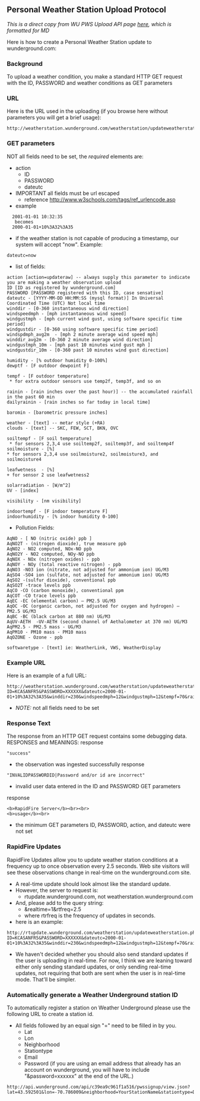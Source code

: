 ## Personal Weather Station Upload Protocol

*This is a direct copy from WU PWS Upload API page [here](http://wiki.wunderground.com/index.php/PWS_-_Upload_Protocol), which is formatted for MD*

Here is how to create a Personal Weather Station update to wunderground.com:

### Background
To upload a weather condition, you make a standard HTTP GET request with the ID, PASSWORD and weather conditions as GET parameters

### URL
Here is the URL used in the uploading (if you browse here without parameters you will get a brief usage):
```
http://weatherstation.wunderground.com/weatherstation/updateweatherstation.php
```

### GET parameters
NOT all fields need to be set, the _required_ elements are:
- action
    - ID
    - PASSWORD
    - dateutc
- IMPORTANT all fields must be url escaped
  - reference http://www.w3schools.com/tags/ref_urlencode.asp
- example

```
  2001-01-01 10:32:35
   becomes
  2000-01-01+10%3A32%3A35
```

- if the weather station is not capable of producing a timestamp, our system will accept "now". Example:

```
dateutc=now
```

- list of fields:

```
action [action=updateraw] -- always supply this parameter to indicate you are making a weather observation upload
ID [ID as registered by wunderground.com]
PASSWORD [PASSWORD registered with this ID, case sensative]
dateutc - [YYYY-MM-DD HH:MM:SS (mysql format)] In Universal Coordinated Time (UTC) Not local time
winddir - [0-360 instantaneous wind direction]
windspeedmph - [mph instantaneous wind speed]
windgustmph - [mph current wind gust, using software specific time period]
windgustdir - [0-360 using software specific time period]
windspdmph_avg2m  - [mph 2 minute average wind speed mph]
winddir_avg2m - [0-360 2 minute average wind direction]
windgustmph_10m - [mph past 10 minutes wind gust mph ]
windgustdir_10m - [0-360 past 10 minutes wind gust direction]
```

```
humidity - [% outdoor humidity 0-100%]
dewptf - [F outdoor dewpoint F]
```

```
tempf - [F outdoor temperature]
 * for extra outdoor sensors use temp2f, temp3f, and so on
 ```

 ```
rainin - [rain inches over the past hour)] -- the accumulated rainfall in the past 60 min
dailyrainin - [rain inches so far today in local time]
```

```
baromin - [barometric pressure inches]
```

```
weather - [text] -- metar style (+RA)
clouds - [text] -- SKC, FEW, SCT, BKN, OVC
```

```
soiltempf - [F soil temperature]
 * for sensors 2,3,4 use soiltemp2f, soiltemp3f, and soiltemp4f
soilmoisture - [%]
* for sensors 2,3,4 use soilmoisture2, soilmoisture3, and soilmoisture4
```

```
leafwetness  - [%]
+ for sensor 2 use leafwetness2
```

```
solarradiation - [W/m^2]
UV - [index]
```

```
visibility - [nm visibility]
```

```
indoortempf - [F indoor temperature F]
indoorhumidity - [% indoor humidity 0-100]
```

- Pollution Fields:

```
AqNO - [ NO (nitric oxide) ppb ]
AqNO2T - (nitrogen dioxide), true measure ppb
AqNO2 - NO2 computed, NOx-NO ppb
AqNO2Y - NO2 computed, NOy-NO ppb
AqNOX - NOx (nitrogen oxides) - ppb
AqNOY - NOy (total reactive nitrogen) - ppb
AqNO3 -NO3 ion (nitrate, not adjusted for ammonium ion) UG/M3
AqSO4 -SO4 ion (sulfate, not adjusted for ammonium ion) UG/M3
AqSO2 -(sulfur dioxide), conventional ppb
AqSO2T -trace levels ppb
AqCO -CO (carbon monoxide), conventional ppm
AqCOT -CO trace levels ppb
AqEC -EC (elemental carbon) – PM2.5 UG/M3
AqOC -OC (organic carbon, not adjusted for oxygen and hydrogen) – PM2.5 UG/M3
AqBC -BC (black carbon at 880 nm) UG/M3
AqUV-AETH  -UV-AETH (second channel of Aethalometer at 370 nm) UG/M3
AqPM2.5 - PM2.5 mass - UG/M3
AqPM10 - PM10 mass - PM10 mass
AqOZONE - Ozone - ppb
```

```
softwaretype - [text] ie: WeatherLink, VWS, WeatherDisplay
```

### Example URL
Here is an example of a full URL:
```
http://weatherstation.wunderground.com/weatherstation/updateweatherstation.php?ID=KCASANFR5&PASSWORD=XXXXXX&dateutc=2000-01-01+10%3A32%3A35&winddir=230&windspeedmph=12&windgustmph=12&tempf=70&rainin=0&baromin=29.1&dewptf=68.2&humidity=90&weather=&clouds=&softwaretype=vws%20versionxx&action=updateraw
```
 - *NOTE:* not all fields need to be set

### Response Text
The response from an HTTP GET request contains some debugging data.
RESPONSES and MEANINGS:
response

```
"success"
```

- the observation was ingested successfully
response

```
"INVALIDPASSWORDID|Password and/or id are incorrect"
```

 - invalid user data entered in the ID and PASSWORD GET parameters

response

```
<b>RapidFire Server</b><br><br>
<b>usage</b><br>
```

- the minimum GET parameters ID, PASSWORD, action, and dateutc were not set

### RapidFire Updates
RapidFire Updates allow you to update weather station conditions at a frequency up to once observation every 2.5 seconds. Web site visitors will see these observations change in real-time on the wunderground.com site.
- A real-time update should look almost like the standard update.
- However, the server to request is:
  - rtupdate.wunderground.com, not weatherstation.wunderground.com
- And, please add to the query string:
  - &realtime=1&rtfreq=2.5
  - where rtrfreq is the frequency of updates in seconds.
- here is an example:

```
http://rtupdate.wunderground.com/weatherstation/updateweatherstation.php?ID=KCASANFR5&PASSWORD=XXXXXX&dateutc=2000-01-01+10%3A32%3A35&winddir=230&windspeedmph=12&windgustmph=12&tempf=70&rainin=0&baromin=29.1&dewptf=68.2&humidity=90&weather=&clouds=&softwaretype=vws%20versionxx&action=updateraw&realtime=1&rtfreq=2.5
```
- We haven't decided whether you should also send standard updates if the user is uploading in real-time. For now, I think we are leaning toward either only sending standard updates, or only sending real-time updates, not requiring that both are sent when the user is in real-time mode. That'll be simpler.

### Automatically generate a Weather Underground station ID
To automatically register a station on Weather Underground please use the following URL to create a station id.
- All fields followed by an equal sign "=" need to be filled in by you.
  - Lat
  - Lon
  - Neighborhood
  - Stationtype
  - Email
  - Password (if you are using an email address that already has an account on wunderground, you will have to include "&password=xxxxxx" at the end of the URL.)

```
http://api.wunderground.com/api/c39ea9c961f1a516/pwssignup/view.json?lat=43.592501&lon=-70.786009&neighborhood=YourStationName&stationtype=Davis&email=abc@gmail.net&allownews=1
```
